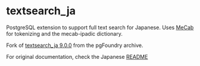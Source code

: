 # textsearch_ja
PostgreSQL extension to support full text search for Japanese. Uses [MeCab](https://github.com/taku910/mecab) for tokenizing and the mecab-ipadic dictionary.

Fork of [textsearch_ja 9.0.0](https://www.postgresql.org/ftp/projects/pgFoundry/textsearch-ja/textsearch_ja/9.0.0/) from the pgFoundry archive.

For original documentation, check the Japanese [README](./README.textsearch_ja)